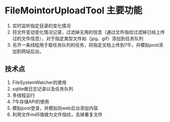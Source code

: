 # FileMointorUploadTool 主要功能
1. 实时监听指定目录的变化情况
2. 将文件变动变化情况记录，过滤掉无用的信息（通过文件指纹过滤掉已经上传过的文件信息），对于指定类型文件如（jpg、gif）添加到任务队列
3. 另开一条线程用于取任务队列的任务，将指定文档上传到7牛，并模拟post添加到网站后台。
## 技术点
1. FileSystemWatcher的使用
2. sqlite做日志记录以及任务队列
3. 多线程运行
4. 7牛存储API的使用
5. 模拟post登录，并模拟向web后台添加内容
6. 利用文件md5值做为文件指纹，去掉重复文件

